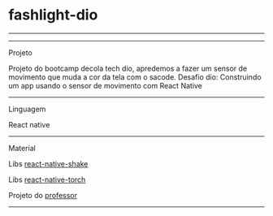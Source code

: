 # fashlight-dio
*******************************************************************************

******************************************************************************
Projeto

Projeto do bootcamp decola tech dio, apredemos a fazer um sensor de movimento 
que muda a cor da tela com o sacode.
Desafio dio: Construindo um app usando o sensor de movimento com React Native

****************************************************************************
Linguagem

React native 
******************************************************************************
Material 


Libs [react-native-shake ](https://www.npmjs.com/package/react-native-shake)

Libs [react-native-torch](https://www.npmjs.com/package/react-native-torch)

Projeto do [professor](https://github.com/ismaelsousa/dio-flashlight)

*********************************************************************************

